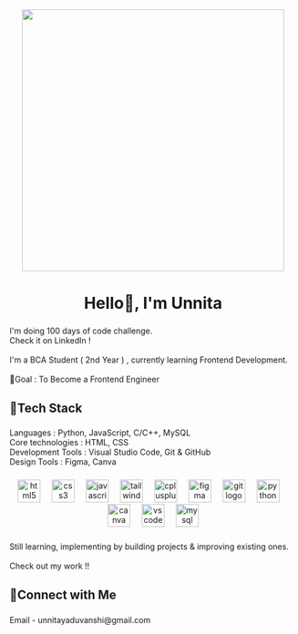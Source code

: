 <div align="center">
  <img height="460" src="https://media3.giphy.com/media/v1.Y2lkPTc5MGI3NjExcTU1ZTJla3c0aWIxY3ltZm0xMThiaTRsZzN6eDkzNzZ4ajlncnludSZlcD12MV9pbnRlcm5hbF9naWZfYnlfaWQmY3Q9Zw/L1R1tvI9svkIWwpVYr/giphy.gif"  />
</div>

###

<h1 align="center">Hello👋, I'm Unnita</h1>

###

<p align="left">I'm doing 100 days of code challenge.<br>Check it on LinkedIn !<br><br>I'm a BCA Student ( 2nd Year ) , currently learning Frontend Development.<br><br>🌸Goal : To Become a Frontend Engineer</p>

###

<h2 align="left">🎯Tech Stack</h2>

###

<p align="left">Languages : Python, JavaScript, C/C++,  MySQL <br>Core technologies : HTML, CSS <br>Development Tools : Visual Studio Code, Git & GitHub <br>Design Tools : Figma, Canva</p>

###

<div align="center">
  <img src="https://cdn.jsdelivr.net/gh/devicons/devicon/icons/html5/html5-original.svg" height="40" alt="html5 logo"  />
  <img width="12" />
  <img src="https://cdn.jsdelivr.net/gh/devicons/devicon/icons/css3/css3-original.svg" height="40" alt="css3 logo"  />
  <img width="12" />
  <img src="https://cdn.jsdelivr.net/gh/devicons/devicon/icons/javascript/javascript-original.svg" height="40" alt="javascript logo"  />
  <img width="12" />
  <img src="https://cdn.jsdelivr.net/gh/devicons/devicon/icons/tailwindcss/tailwindcss-original-wordmark.svg" height="40" alt="tailwindcss logo"  />
  <img width="12" />
  <img src="https://cdn.jsdelivr.net/gh/devicons/devicon/icons/cplusplus/cplusplus-original.svg" height="40" alt="cplusplus logo"  />
  <img width="12" />
  <img src="https://cdn.jsdelivr.net/gh/devicons/devicon/icons/figma/figma-original.svg" height="40" alt="figma logo"  />
  <img width="12" />
  <img src="https://cdn.jsdelivr.net/gh/devicons/devicon/icons/git/git-original.svg" height="40" alt="git logo"  />
  <img width="12" />
  <img src="https://cdn.jsdelivr.net/gh/devicons/devicon/icons/python/python-original.svg" height="40" alt="python logo"  />
  <img width="12" />
  <img src="https://cdn.jsdelivr.net/gh/devicons/devicon/icons/canva/canva-original.svg" height="40" alt="canva logo"  />
  <img width="12" />
  <img src="https://cdn.jsdelivr.net/gh/devicons/devicon/icons/vscode/vscode-original.svg" height="40" alt="vscode logo"  />
  <img width="12" />
  <img src="https://cdn.jsdelivr.net/gh/devicons/devicon/icons/mysql/mysql-original.svg" height="40" alt="mysql logo"  />
</div>

###

<p align="left">Still learning, implementing by building projects & improving existing ones. <br><br>Check out my work !!</p>

###

<h2 align="left">🔗Connect with Me</h2>

###

<p align="left">Email - unnitayaduvanshi@gmail.com</p>

###
